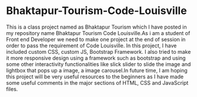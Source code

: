 # Bhaktapur-Tourism-Code-Louisville
This is a class project named as Bhaktapur Tourism which I have posted in my repository name Bhaktapur Tourism Code Louisville.As i am a student of Front end Developer we need to make one project at the end of session in order to pass the requirement of Code Louisville. In this project, I have included custom CSS, custom JS, Bootstrap Framework. I also tried to make it more responsive design using a framework such as bootstrap and using some other interactivity functionalities like slick slider to slide the image and lightbox that pops up a image, a image carousel.In future time, I am hoping this project will be very useful resources to the beginners as I have made some useful comments in the major sections of HTML, CSS and JavaScript files.